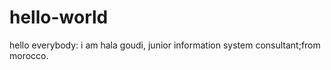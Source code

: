 # hello-world

hello everybody:
i am hala goudi, junior information system consultant;from morocco.
